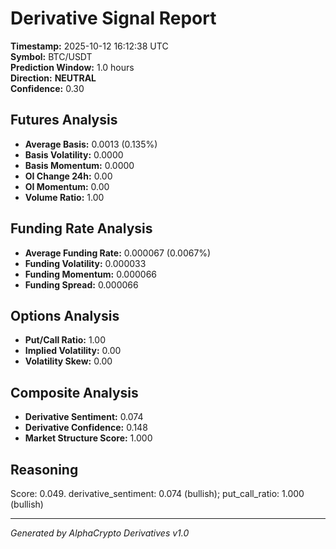 # Derivative Signal Report

**Timestamp:** 2025-10-12 16:12:38 UTC  
**Symbol:** BTC/USDT  
**Prediction Window:** 1.0 hours  
**Direction:** **NEUTRAL**  
**Confidence:** 0.30

## Futures Analysis
- **Average Basis:** 0.0013 (0.135%)
- **Basis Volatility:** 0.0000
- **Basis Momentum:** 0.0000
- **OI Change 24h:** 0.00
- **OI Momentum:** 0.00
- **Volume Ratio:** 1.00

## Funding Rate Analysis
- **Average Funding Rate:** 0.000067 (0.0067%)
- **Funding Volatility:** 0.000033
- **Funding Momentum:** 0.000066
- **Funding Spread:** 0.000066

## Options Analysis
- **Put/Call Ratio:** 1.00
- **Implied Volatility:** 0.00
- **Volatility Skew:** 0.00

## Composite Analysis
- **Derivative Sentiment:** 0.074
- **Derivative Confidence:** 0.148
- **Market Structure Score:** 1.000

## Reasoning
Score: 0.049. derivative_sentiment: 0.074 (bullish); put_call_ratio: 1.000 (bullish)

---
*Generated by AlphaCrypto Derivatives v1.0*
